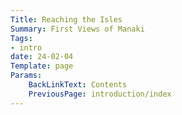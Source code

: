 ```yaml
---
Title: Reaching the Isles
Summary: First Views of Manaki
Tags:
- intro
date: 24-02-04
Template: page
Params:
    BackLinkText: Contents
    PreviousPage: introduction/index
---
```

